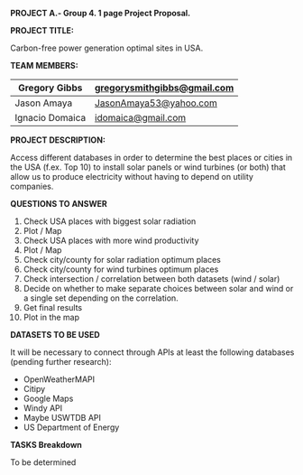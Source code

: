 **PROJECT A.- Group 4. 1 page Project Proposal.**

**PROJECT TITLE:**

Carbon-free power generation optimal sites in USA.

**TEAM MEMBERS:**

| Gregory Gibbs | [gregorysmithgibbs@gmail.com](mailto:gregorysmithgibbs@gmail.com) |
| --- | --- |
| Jason Amaya | [JasonAmaya53@yahoo.com](mailto:JasonAmaya53@yahoo.com) |
| Ignacio Domaica | [idomaica@gmail.com](mailto:idomaica@gmail.com) |

**PROJECT DESCRIPTION:**

Access different databases in order to determine the best places or cities in the USA (f.ex. Top 10) to install solar panels or wind turbines (or both) that allow us to produce electricity without having to depend on utility companies.

**QUESTIONS TO ANSWER**

1. Check USA places with biggest solar radiation
2. Plot / Map
3. Check USA places with more wind productivity
4. Plot / Map
5. Check city/county for solar radiation optimum places
6. Check city/county for wind turbines optimum places
7. Check intersection / correlation between both datasets (wind / solar)
8. Decide on whether to make separate choices between solar and wind or a single set depending on the correlation.
9. Get final results
10. Plot in the map

**DATASETS TO BE USED**

It will be necessary to connect through APIs at least the following databases (pending further research):

- OpenWeatherMAPI
- Citipy
- Google Maps
- Windy API
- Maybe USWTDB API
- US Department of Energy

**TASKS Breakdown**

To be determined
